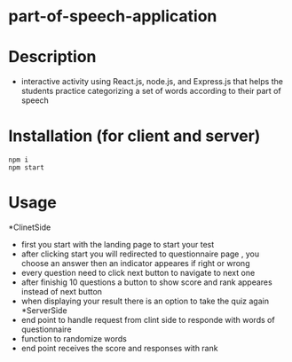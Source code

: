 # part-of-speech-application

# Description
 - interactive activity using React.js, node.js, and Express.js that helps the students practice categorizing a set of words according to their part of speech
 
 # Installation (for client and server)
 ```node
 npm i
 npm start
 ```

# Usage
*ClinetSide
 - first you start with the landing page to start your test
 - after clicking start you will redirected to questionnaire page , you choose an answer then an indicator appeares if right or wrong
 - every question need to click next button to navigate to next one 
 - after finishig 10 questions a button to show score and rank appeares instead of next button
 - when displaying your result there is an option to take the quiz again
*ServerSide
  - end point to handle request from clint side to responde with words of questionnaire
  - function to randomize words
  - end point receives the score and responses with rank
